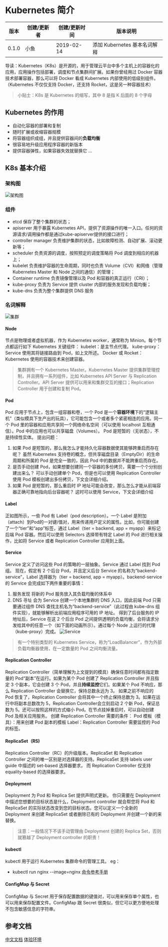 # Kubernetes 简介

| 版本  | 创建/更新者 | 创建/更新时间 | 版本说明                                  |
| ----- | ----------- | ------------- | ----------------------------------------- |
| 0.1.0 | 小鱼      | 2019-02-14    | 添加 Kubernetes 基本名词解释 |


导读：Kubernetes（K8s）是开源的，用于管理云平台中多个主机上的容器化的应用，应用操作包括部署，调度和节点集群间扩展。如果你曾经用过 Docker 容器技术部署容器，那么可以将 Docker 看成 Kubernetes 内部使用的低级别组件。（Kubernetes 不仅仅支持 Docker，还支持 Rocket，这是另一种容器技术）
> 小贴士：K8s 是 Kubernetes 的缩写，其中 8 是指 K 后面的 8 个字母

## Kubernetes 的作用
* 自动化容器的部署和复制
* 随时扩展或收缩容器规模
* 将容器组织成组，并且提供容器间的**负载均衡**
* 很容易地升级应用程序容器的新版本
* 提供容器弹性，如果容器失效就替换它
  ...

## K8s 基本介绍

### 架构图

![架构图](https://raw.githubusercontent.com/kubernetes/kubernetes/release-1.2/docs/design/architecture.png)

### 组件

* etcd 保存了整个集群的状态；
* apiserver 用于暴露 Kubernetes API，提供了资源操作的唯一入口。任何的资源请求/调用操作都是通过kube-apiserver提供的接口进行；
* controller manager 负责维护集群的状态，比如故障检测、自动扩展、滚动更新等；
* scheduler 负责资源的调度，按照预定的调度策略将 Pod 调度到相应的机器上；
* kubelet 负责维护容器的生命周期，同时也负责 Volume（CVI）和网络（管理 Kubernetes Master 和 Node 之间的通信）的管理；
* Container runtime 负责镜像管理以及 Pod 和容器的真正运行（CRI）；
* kube-proxy 负责为 Service 提供 cluster 内部的服务发现和负载均衡；
* kube-dns 负责为整个集群提供 DNS 服务

### 名词解释

![集群](http://dockone.io/uploads/article/20151230/d56441427680948fb56a00af57bda690.png)

#### Node

节点是物理或者虚拟机器，作为 Kubernetes worker，通常称为 Minion。每个节点都运行如下 Kubernetes 关键组件：
kubelet：是主节点代理。
kube-proxy：Service 使用其将链接路由到 Pod，如上文所述。
Docker 或 Rocket：Kubernetes 使用的容器技术来创建容器。

> 集群拥有一个 Kubernetes Master。Kubernetes Master 提供集群管理控制，并且拥有一系列组件，比如 Kubernetes API Server 与 Replication Controller。API Server 提供可以用来和集群交互的接口；Replication Controller 用于创建和复制 Pod。

#### Pod

Pod 应用于节点上，包含一组容器和卷，一个 Pod 是一个**容器环境**下的“逻辑主机”（类似模具下生产出的玩具），它可能包含一个或者多个紧密相连的应用。同一个 Pod 里的容器和应用共享同一个网络命名空间（可以使用 localhost 互相通信）。Pod 中的应用也可以共享磁盘（Volumes）。
Pod 是短暂的（无状态），不是持续性实体。
提出问题：
1. 如果 Pod 是短暂的，那么我怎么才能持久化容器数据使其能够跨重启而存在呢？
  虽然 Kubernetes 支持卷的概念，但共享磁盘目录（EmptyDir）的生命周期和所属的 Pod 是完全一致的，因此 Pod 中的数据并不能跨重启而存在。
2. 是否手动创建 Pod，如果想要创建同一个容器的多份拷贝，需要一个个分别创建出来么？
  可以手动创建单个 Pod，但是也可以使用 Replication Controller 使用 Pod 模板创建出多份拷贝，下文会详细介绍。
3. 如果 Pod 是短暂的，那么重启时 IP 地址可能会改变，那么怎么才能从前端容器正确可靠地指向后台容器呢？
  这时可以使用 Service，下文会详细介绍

#### Label

正如图所示，一些 Pod 有 Label（pod description）。一个 Label 是附加（attach）到Pod的一对键/值对，用来传递用户定义的属性。比如，你可能创建了一个“tier”和“app”标签，通过 Label（tier = backend, app = myapp）来标记后端 Pod 容器。然后可以使用 Selectors 选择带有特定 Label 的 Pod 进行相关操作，比如将 Service 或者 Replication Controller 应用到上面。

#### Service

Service 定义了访问这些 Pod 的策略的一层抽象。Service 通过 Label 找到 Pod 组。
现在，假定有 2 个后台 Pod，并且定义后台 Service 的名称为“backend-service”，Label 选择器为（tier = backend, app = myapp）。backend-service 的 Service 会完成如下两件重要的事情：
1. 服务发现
将新的 Pod 服务放入其负载均衡的体系中
2. DNS 寻址
会为 Service 创建一个本地集群的 DNS 入口，因此前端 Pod 只需要通过组件 DNS 查找主机名为“backend-service”（此过程由 kube-dns 组件实现），就能够解析出前端应用程序可用的 IP 地址。
得到了后台服务的 IP 地址后，Service 在这 2 个后台 Pod 之间提供透明的负载均衡，会将请求分发给其中的任意一个（如下面的动画所示）。通过每个 Node 上运行的代理（kube-proxy）完成。
![Service](http://dockone.io/uploads/article/20151230/125bbccce0b3bbf42abab0e520d9250b.gif)

> 有一个特别类型的 Kubernetes Service，称为“LoadBalancer”，作为外部负载均衡器使用，在一定数量的 Pod 之间均衡流量。

#### Replication Controller

Replication Controller（简单理解为上文提到的模具）确保任意时间都有指定数量的 Pod“副本”在运行。如果为某个 Pod 创建了 Replication Controller 并且指定 3 个副本，它会创建 3 个 Pod，并且**持续监控**它们。如果某个 Pod 不响应，那么 Replication Controller 会替换它，保持总数永远为 3。
如果之前不响应的 Pod 恢复了，Replication Controller 会将其中一个终止保持总数为 3。如果在运行中将副本总数改为 5，Replication Controller会立刻启动 2 个新 Pod，保证总数为 5。还可以按照这样的方式缩小 Pod。在节点挂掉重启时，可以自动创建 Pod 及相关应用服务。
创建 Replication Controller 需要的条件：
Pod 模板（模具）：用来创建 Pod 副本的模板
Label：Replication Controller 需要监控的 Pod 的标签。

#### ReplicaSet（RS)
Replication Controller（RC）的升级版本。ReplicaSet 和  Replication Controller 之间的唯一区别是对选择器的支持。ReplicaSet 支持 labels user guide 中描述的 set-based 选择器要求， 而 Replication Controller 仅支持 equality-based 的选择器要求。

#### Deployment
Deployment 为 Pod 和 Replica Set 提供声明式更新。
你只需要在 Deployment 中描述您想要的目标状态是什么，Deployment controller 就会帮您将 Pod 和 ReplicaSet 的实际状态改变到您的目标状态。您可以定义一个全新的 Deployment 来创建 ReplicaSet 或者删除已有的 Deployment 并创建一个新的来替换。
> 注意：一般情况下不该手动管理由 Deployment 创建的 Replica Set，否则就篡越了 Deployment controller 的职责！

#### kubectl
kubectl 用于运行 Kubernetes 集群命令的管理工具。
eg：
* kubectl run nginx --image=nginx
[命令参考手册](http://docs.kubernetes.org.cn/683.html)

#### ConfigMap 与 Secret

ConfigMap 与 Secret 用于保存配置数据的键值对，可以用来保存单个属性，也可以用来保存配置文件。ConfigMap 跟 Secret 很类似，但它可以更方便地处理不包含敏感信息的字符串。

## 参考文档

[中文文档](https://www.kubernetes.org.cn/docs)
[体验环境](https://kubernetes.io/docs/tutorials/hello-minikube)

